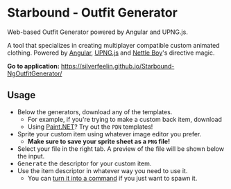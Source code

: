 # Starbound - Outfit Generator

Web-based Outfit Generator powered by Angular and UPNG.js.

A tool that specializes in creating multiplayer compatible custom animated clothing. Powered by [Angular](https://angular.io/), [UPNG.js](https://github.com/photopea/UPNG.js) and [Nettle Boy](https://ilovebacons.com/members/nettle-boy.38/)'s directive magic.

**Go to application:** https://silverfeelin.github.io/Starbound-NgOutfitGenerator/

## Usage

* Below the generators, download any of the templates.
  * For example, if you're trying to make a custom back item, download 
  * Using [Paint.NET](https://www.getpaint.net/)? Try out the `PDN` templates!
* Sprite your custom item using whatever image editor you prefer.
  * **Make sure to save your sprite sheet as a `PNG` file!**
* Select your file in the right tab. A preview of the file will be shown below the input.
* <kbd>Generate</kbd> the descriptor for your custom item.
* Use the item descriptor in whatever way you need to use it.
  * You can [turn it into a command](https://silverfeelin.github.io/Starbound-DescriptorToCommand/) if you just want to spawn it.
